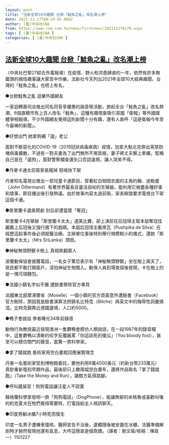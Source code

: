 ```yaml
---
layout: post
title: "法新全球10大趣聞 台掀「鮭魚之亂」改名潮上榜"
date: 2021-12-27T08:34:02.000Z
author: (臺)中央社CNA
from: https://www.cna.com.tw/news/firstnews/202112270178.aspx
tags: [ (臺)中央社CNA ]
categories: [ (臺)中央社CNA ]
---
```

<!--1640594042000-->
[法新全球10大趣聞 台掀「鮭魚之亂」改名潮上榜](https://www.cna.com.tw/news/firstnews/202112270178.aspx)
------

<div>
<div></div><div><p>（中央社巴黎27綜合外電報導）在疫情、野火和洪患肆虐的一年，依然有許多無厘頭的搞怪趣事讓大家苦中作樂，法新社今天列出2021年全球10大經典趣聞，台灣的「鮭魚之亂」也榜上有名。</p><p>●台掀鮭魚之亂 逗樂外國網友</p><p>一家迴轉壽司店推出同名同音享優惠的諧音哏活動，掀起全台「鮭魚之亂」改名熱潮，6個直轄市有上百人改名「鮭魚」，這種有趣現象吸引英國「衛報」等外國媒體爭相報導。不少外國網友覺得這則新聞十分有趣，還有人直呼「這是衛報今年至今最棒的新聞」。</p><p>●好想出門 她拿狗繩「遛」老公</p><p>面對不斷惡化的COVID-19（2019冠狀病毒疾病）疫情，加拿大魁北克祭出宵禁防堵病毒擴散，不過有一對夫妻為了出門無所不用其極，妻子將丈夫繫上牽繩，堅稱自己是在「遛狗」，面對警察攔查還矢口否認違規，讓人哭笑不得。</p><p>●丹麥卡通太前衛家長瘋掉 怒喊快下架</p><p>丹麥知名電視台推出一部兒童卡通節目，穿著紅白相間衣服的主角約翰．迪勒曼（John Dillermand）有著世界最長且靈活自如的生殖器，能利用它做盡各種好事和壞事，節目播出後引發熱議。由於故事內容太過前衛，家長聯盟要求電視台下架這個卡通。</p><p>●斯里蘭卡選美鬧劇 封后卻遭當眾「奪冠」</p><p>斯里蘭卡4月舉辦「斯里蘭卡太太」選美比賽，卻上演前任后冠得主幫本屆奪冠佳麗戴上后冠後又強行摘下的戲碼。本屆后冠得主戴席瓦（Pushpika de Silva）在經歷這起事件後必須就醫治療。主辦單位事後特別舉行規模較小的儀式，還她「斯里蘭卡太太」（Mrs SriLanka）頭銜。</p><p>●神秘無頭野獸卡樹上 真相笑翻眾人</p><p>波蘭動保協會接獲電話，一名女子驚恐表示有「神秘無頭野獸」坐在樹上兩天了，居民都不敢打開窗戶，深怕神祕生物闖入。動保人員到場查探後發現，卡在樹上的是一塊可頌麵包。</p><p>●法國小鎮名字似不雅 遭臉書移除官方專頁</p><p>法國東北部摩澤爾省（Moselle）一個小鎮的官方頁面意外遭臉書（Facebook）官方刪除，原因竟是臉書演算法把鎮名比特克（Bitche）與英文中的侮辱性詞彙搞混。比特克鎮靠近德國邊境，人口約5000。</p><p>●鴨子會說話 學者曝光34年前錄音</p><p>動物行為教授最近發現澳洲一隻麝鴨會模仿人類說話，在一段1987年的錄音檔中，這隻麝鴨以清晰的咬字反覆飆罵「你這該死的傻瓜」（You bloody fool），甚至可以模仿關門的聲音，震驚一票科學家。</p><p>●拿了錢就跑 藝術家用空白畫框回應展覽理念</p><p>丹麥一名藝術家受到博物館委託，要他利用8萬4000美元（約新台幣233萬元）真鈔重新復刻早期作品，最後卻只上繳兩幅空白畫布，還將作品取名「拿了錢就跑」（Take the Money and Run），讓館方氣得跳腳。</p><p>●呼叫鏟屎官！狗狗電話讓汪星人不寂寞</p><p>蘇格蘭科學家發明一款「狗狗電話」（DogPhone），能讓無聊的米格魯或喜歡叫嚷的約克夏犬在牠們覺得需要時，打電話給主人視訊聊天。</p><p>●印度男躺冰櫃7小時死而復生</p><p>印度一名男子遭機車撞飛，醫師宣告不治後，遺體隨後被安置在冰櫃，法醫準備解剖時才赫然發現他還有氣息，大呼這簡直是個奇蹟。（譯者：劉文瑜/核稿：陳政一）1101227</p></div>
</div>
